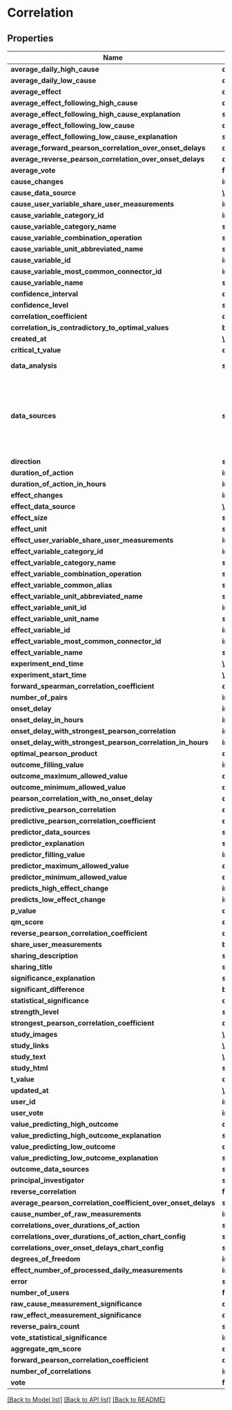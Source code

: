 # Correlation

## Properties
Name | Type | Description | Notes
------------ | ------------- | ------------- | -------------
**average_daily_high_cause** | **double** | Example: 4.19 | 
**average_daily_low_cause** | **double** | Example: 1.97 | 
**average_effect** | **double** | Example: 3.0791054117396 | 
**average_effect_following_high_cause** | **double** | Example: 3.55 | 
**average_effect_following_high_cause_explanation** | **string** | Example: Overall Mood is 3.55/5 (15% higher) on average after days with around 4.19/5 Sleep Quality | 
**average_effect_following_low_cause** | **double** | Example: 2.65 | 
**average_effect_following_low_cause_explanation** | **string** | Example: Overall Mood is 2.65/5 (14% lower) on average after days with around 1.97/5 Sleep Quality | 
**average_forward_pearson_correlation_over_onset_delays** | **double** | Example: 0.396 | 
**average_reverse_pearson_correlation_over_onset_delays** | **double** | Example: 0.453667 | 
**average_vote** | **float** | Example: 0.9855 | 
**cause_changes** | **int** | Example: 164 | 
**cause_data_source** | [**\QuantiModo\Client\Model\DataSource**](DataSource.md) |  | [optional] 
**cause_user_variable_share_user_measurements** | **int** | Example: 1 | 
**cause_variable_category_id** | **int** | Example: 6 | [optional] 
**cause_variable_category_name** | **string** | Example: Sleep | [optional] 
**cause_variable_combination_operation** | **string** | Example: MEAN | [optional] 
**cause_variable_unit_abbreviated_name** | **string** | Example: /5 | [optional] 
**cause_variable_id** | **int** | Example: 1448 | [optional] 
**cause_variable_most_common_connector_id** | **int** | Example: 6 | [optional] 
**cause_variable_name** | **string** | Example: Sleep Quality | 
**confidence_interval** | **double** | Example: 0.14344467795996 | 
**confidence_level** | **string** | Example: high | 
**correlation_coefficient** | **double** | Example: 0.538 | 
**correlation_is_contradictory_to_optimal_values** | **bool** | Example: false | [optional] 
**created_at** | [**\DateTime**](\DateTime.md) | Example: 2016-12-28 20:47:30 | 
**critical_t_value** | **double** | Example: 1.646 | 
**data_analysis** | **string** | Example: It was assumed that 0 hours would pass before a change in Sleep Quality would produce an observable change in Overall Mood.  It was assumed that Sleep Quality could produce an observable change in Overall Mood for as much as 7 days after the stimulus event. | 
**data_sources** | **string** | Example: Sleep Quality data was primarily collected using &lt;a href&#x3D;\&quot;http://www.amazon.com/gp/product/B00A17IAO0/ref&#x3D;as_li_qf_sp_asin_tl?ie&#x3D;UTF8&amp;camp&#x3D;1789&amp;creative&#x3D;9325&amp;creativeASIN&#x3D;B00A17IAO0&amp;linkCode&#x3D;as2&amp;tag&#x3D;quant08-20\&quot;&gt;Up by Jawbone&lt;/a&gt;.  UP by Jawbone is a wristband and app that tracks how you sleep, move and eat and then helps you use that information to feel your best.&lt;br&gt;Overall Mood data was primarily collected using &lt;a href&#x3D;\&quot;https://quantimo.do\&quot;&gt;QuantiModo&lt;/a&gt;.  &lt;a href&#x3D;\&quot;https://quantimo.do\&quot;&gt;QuantiModo&lt;/a&gt; is a Chrome extension, Android app, iOS app, and web app that allows you to easily track mood, symptoms, or any outcome you want to optimize in a fraction of a second.  You can also import your data from over 30 other apps and devices like Fitbit, Rescuetime, Jawbone Up, Withings, Facebook, Github, Google Calendar, Runkeeper, MoodPanda, Slice, Google Fit, and more.  &lt;a href&#x3D;\&quot;https://quantimo.do\&quot;&gt;QuantiModo&lt;/a&gt; then analyzes your data to identify which hidden factors are most likely to be influencing your mood or symptoms and their optimal daily values. | 
**direction** | **string** | Example: higher | 
**duration_of_action** | **int** | Example: 604800 | 
**duration_of_action_in_hours** | **int** | Example: 168 | 
**effect_changes** | **int** | Example: 193 | 
**effect_data_source** | [**\QuantiModo\Client\Model\DataSource**](DataSource.md) |  | [optional] 
**effect_size** | **string** | Example: moderately positive | 
**effect_unit** | **string** | Example: /5 | 
**effect_user_variable_share_user_measurements** | **int** | Example: 1 | [optional] 
**effect_variable_category_id** | **int** | Example: 1 | [optional] 
**effect_variable_category_name** | **string** | Example: Emotions | [optional] 
**effect_variable_combination_operation** | **string** | Example: MEAN | [optional] 
**effect_variable_common_alias** | **string** | Example: Mood_(psychology) | [optional] 
**effect_variable_unit_abbreviated_name** | **string** | Example: /5 | [optional] 
**effect_variable_unit_id** | **int** | Example: 10 | [optional] 
**effect_variable_unit_name** | **string** | Example: 1 to 5 Rating | [optional] 
**effect_variable_id** | **int** | Example: 1398 | [optional] 
**effect_variable_most_common_connector_id** | **int** | Example: 10 | [optional] 
**effect_variable_name** | **string** | Example: Overall Mood | 
**experiment_end_time** | [**\DateTime**](\DateTime.md) | Example: 2014-07-30 12:50:00 | 
**experiment_start_time** | [**\DateTime**](\DateTime.md) | Example: 2012-05-06 21:15:00 | 
**forward_spearman_correlation_coefficient** | **double** | Example: 0.528359 | 
**number_of_pairs** | **int** | Example: 298 | 
**onset_delay** | **int** | Example: 0 | 
**onset_delay_in_hours** | **int** | Example: 0 | 
**onset_delay_with_strongest_pearson_correlation** | **int** | Example: -86400 | 
**onset_delay_with_strongest_pearson_correlation_in_hours** | **int** | Example: -24 | 
**optimal_pearson_product** | **double** | Example: 0.68582816186982 | 
**outcome_filling_value** | **int** | Example: -1 | 
**outcome_maximum_allowed_value** | **double** | Example: 23 | [optional] 
**outcome_minimum_allowed_value** | **double** | Example: 0.1 | [optional] 
**pearson_correlation_with_no_onset_delay** | **double** | Example: 0.477 | 
**predictive_pearson_correlation** | **double** | Example: 0.538 | 
**predictive_pearson_correlation_coefficient** | **double** | Example: 0.538 | 
**predictor_data_sources** | **string** | Example: RescueTime | 
**predictor_explanation** | **string** | Example: Sleep Quality Predicts Higher Overall Mood | 
**predictor_filling_value** | **int** | Example: -1 | 
**predictor_maximum_allowed_value** | **double** | Example: 200 | 
**predictor_minimum_allowed_value** | **double** | Example: 30 | 
**predicts_high_effect_change** | **int** | Example: 17 | 
**predicts_low_effect_change** | **int** | Example: -11 | 
**p_value** | **double** | Example: 0.39628900511586 | [optional] 
**qm_score** | **double** | Example: 0.528 | 
**reverse_pearson_correlation_coefficient** | **double** | Example: 0.01377184270977 | 
**share_user_measurements** | **bool** | Example: 1 | 
**sharing_description** | **string** | Example: N1 Study: Sleep Quality Predicts Higher Overall Mood | [optional] 
**sharing_title** | **string** | Example: N1 Study: Sleep Quality Predicts Higher Overall Mood | [optional] 
**significance_explanation** | **string** | Example: Using a two-tailed t-test with alpha &#x3D; 0.05, it was determined that the change in Overall Mood is statistically significant at 95% confidence interval. | 
**significant_difference** | **bool** | Example: 1 | 
**statistical_significance** | **double** | Example: 0.9813 | 
**strength_level** | **string** | Example: moderate | 
**strongest_pearson_correlation_coefficient** | **double** | Example: 0.613 | 
**study_images** | [**\QuantiModo\Client\Model\StudyImages**](StudyImages.md) |  | [optional] 
**study_links** | [**\QuantiModo\Client\Model\StudyLinks**](StudyLinks.md) |  | [optional] 
**study_text** | [**\QuantiModo\Client\Model\StudyText**](StudyText.md) |  | [optional] 
**study_html** | **string** | Embeddable study HTML including chart svg&#39;s | [optional] 
**t_value** | **double** | Example: 9.6986079652717 | 
**updated_at** | [**\DateTime**](\DateTime.md) | Example: 2017-05-06 15:40:38 | 
**user_id** | **int** | Example: 230 | 
**user_vote** | **int** | Example: 1 | 
**value_predicting_high_outcome** | **double** | Example: 4.14 | 
**value_predicting_high_outcome_explanation** | **string** | Example: Overall Mood, on average, 17% higher after around 4.14/5 Sleep Quality | 
**value_predicting_low_outcome** | **double** | Example: 3.03 | 
**value_predicting_low_outcome_explanation** | **string** | Example: Overall Mood, on average, 11% lower after around 3.03/5 Sleep Quality | 
**outcome_data_sources** | **string** | original name of the cause. | [optional] 
**principal_investigator** | **string** | Mike Sinn | [optional] 
**reverse_correlation** | **float** | Correlation when cause and effect are reversed. For any causal relationship, the forward correlation should exceed the reverse correlation. | [optional] 
**average_pearson_correlation_coefficient_over_onset_delays** | **string** | Example: | [optional] 
**cause_number_of_raw_measurements** | **int** | Example: 14764 | [optional] 
**correlations_over_durations_of_action** | **string** | Example: | [optional] 
**correlations_over_durations_of_action_chart_config** | **string** | Example: | [optional] 
**correlations_over_onset_delays_chart_config** | **string** | Example: | [optional] 
**degrees_of_freedom** | **int** | Example: 200 | [optional] 
**effect_number_of_processed_daily_measurements** | **int** | Example: 145 | [optional] 
**error** | **string** | Example: optimalPearsonProduct is not defined | [optional] 
**number_of_users** | **float** | Example: | [optional] 
**raw_cause_measurement_significance** | **double** | Example: 1 | [optional] 
**raw_effect_measurement_significance** | **double** | Example: 1 | [optional] 
**reverse_pairs_count** | **string** | Example: | [optional] 
**vote_statistical_significance** | **int** | Example: 1 | [optional] 
**aggregate_qm_score** | **double** | Example: 0.011598441286655 | [optional] 
**forward_pearson_correlation_coefficient** | **double** | Example: 0.0333 | [optional] 
**number_of_correlations** | **int** | Example: 6 | [optional] 
**vote** | **float** | Example: | [optional] 

[[Back to Model list]](../README.md#documentation-for-models) [[Back to API list]](../README.md#documentation-for-api-endpoints) [[Back to README]](../README.md)


